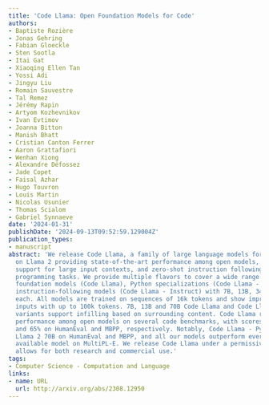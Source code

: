 ```yaml
---
title: 'Code Llama: Open Foundation Models for Code'
authors:
- Baptiste Rozière
- Jonas Gehring
- Fabian Gloeckle
- Sten Sootla
- Itai Gat
- Xiaoqing Ellen Tan
- Yossi Adi
- Jingyu Liu
- Romain Sauvestre
- Tal Remez
- Jérémy Rapin
- Artyom Kozhevnikov
- Ivan Evtimov
- Joanna Bitton
- Manish Bhatt
- Cristian Canton Ferrer
- Aaron Grattafiori
- Wenhan Xiong
- Alexandre Défossez
- Jade Copet
- Faisal Azhar
- Hugo Touvron
- Louis Martin
- Nicolas Usunier
- Thomas Scialom
- Gabriel Synnaeve
date: '2024-01-31'
publishDate: '2024-09-13T09:52:59.129004Z'
publication_types:
- manuscript
abstract: 'We release Code Llama, a family of large language models for code based
  on Llama 2 providing state-of-the-art performance among open models, infilling capabilities,
  support for large input contexts, and zero-shot instruction following ability for
  programming tasks. We provide multiple flavors to cover a wide range of applications:
  foundation models (Code Llama), Python specializations (Code Llama - Python), and
  instruction-following models (Code Llama - Instruct) with 7B, 13B, 34B and 70B parameters
  each. All models are trained on sequences of 16k tokens and show improvements on
  inputs with up to 100k tokens. 7B, 13B and 70B Code Llama and Code Llama - Instruct
  variants support infilling based on surrounding content. Code Llama reaches state-of-the-art
  performance among open models on several code benchmarks, with scores of up to 67%
  and 65% on HumanEval and MBPP, respectively. Notably, Code Llama - Python 7B outperforms
  Llama 2 70B on HumanEval and MBPP, and all our models outperform every other publicly
  available model on MultiPL-E. We release Code Llama under a permissive license that
  allows for both research and commercial use.'
tags:
- Computer Science - Computation and Language
links:
- name: URL
  url: http://arxiv.org/abs/2308.12950
---
```

